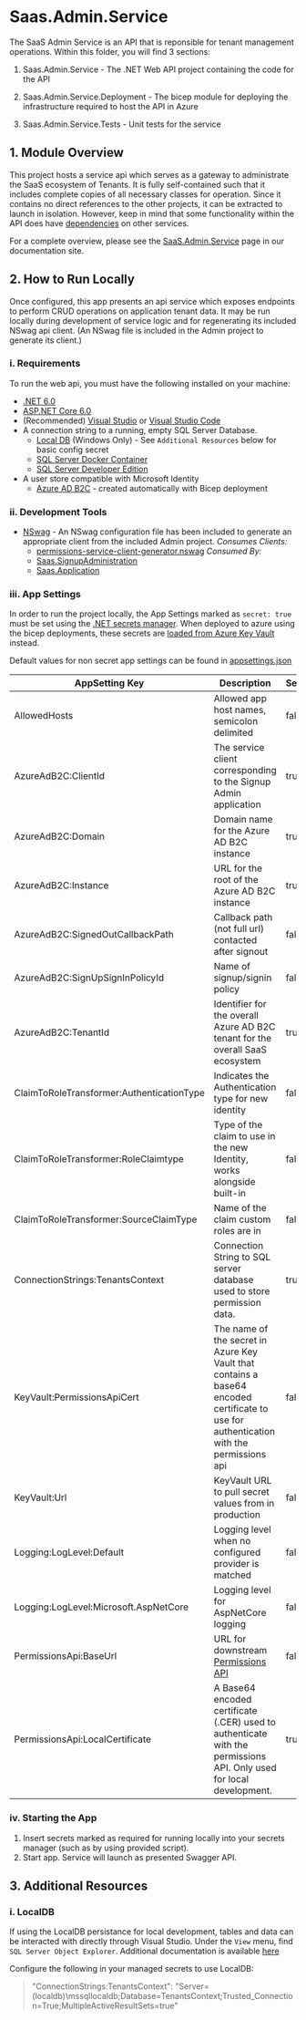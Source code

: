 # Saas.Admin.Service

The SaaS Admin Service is an API that is reponsible for tenant management operations. Within this folder, you will find 3 sections:

1. Saas.Admin.Service - The .NET Web API project containing the code for the API

2. Saas.Admin.Service.Deployment - The bicep module for deploying the infrastructure required to host the API in Azure

3. Saas.Admin.Service.Tests - Unit tests for the service

## 1. Module Overview

This project hosts a service api which serves as a gateway to administrate the SaaS ecosystem of Tenants. It is fully self-contained such that it includes complete copies of all necessary classes for operation. Since it contains no direct references to the other projects, it can be extracted to launch in isolation. However, keep in mind that some functionality within the API does have [dependencies](https://azure.github.io/azure-saas/components/admin-service/#dependencies) on other services.

For a complete overview, please see the [SaaS.Admin.Service](https://azure.github.io/azure-saas/components/admin-service/) page in our documentation site.

## 2. How to Run Locally

Once configured, this app presents an api service which exposes endpoints to perform CRUD operations on application tenant data. It may be run locally during development of service logic and for regenerating its included NSwag api client. (An NSwag file is included in the Admin project to generate its client.)

### i. Requirements

To run the web api, you must have the following installed on your machine:

- [.NET 6.0](https://dotnet.microsoft.com/en-us/download/dotnet/6.0)
- [ASP.NET Core 6.0](https://docs.microsoft.com/en-us/aspnet/core/introduction-to-aspnet-core?view=aspnetcore-6.0)
- (Recommended) [Visual Studio](https://visualstudio.microsoft.com/downloads/) or [Visual Studio Code](https://code.visualstudio.com/download)
- A connection string to a running, empty SQL Server Database.
    - [Local DB](https://docs.microsoft.com/en-us/sql/database-engine/configure-windows/sql-server-express-localdb?view=sql-server-ver15) (Windows Only) - See `Additional Resources` below for basic config secret
    - [SQL Server Docker Container](https://hub.docker.com/_/microsoft-mssql-server)
    - [SQL Server Developer Edition](https://www.microsoft.com/en-us/sql-server/sql-server-downloads)
- A user store compatible with Microsoft Identity
    - [Azure AD B2C](https://azure.microsoft.com/en-us/services/active-directory/external-identities/b2c/) - created automatically with Bicep deployment

### ii. Development Tools

- [NSwag](https://github.com/RicoSuter/NSwag) - An NSwag configuration file has been included to generate an appropriate client from the included Admin project.
    *Consumes Clients:*
	- [permissions-service-client-generator.nswag](Saas.Admin.Service/permissions-service-client-generator.nswag)
	*Consumed By:*
    - [Saas.SignupAdministration](../Saas.SignupAdministration)
    - [Saas.Application](../Saas.Application)

### iii. App Settings

In order to run the project locally, the App Settings marked as `secret: true` must be set using the [.NET secrets manager](https://docs.microsoft.com/en-us/aspnet/core/security/app-secrets?view=aspnetcore-6.0&tabs=windows). When deployed to azure using the bicep deployments, these secrets are [loaded from Azure Key Vault](https://docs.microsoft.com/en-us/aspnet/core/security/key-vault-configuration?view=aspnetcore-6.0#secret-storage-in-the-development-environment) instead.

Default values for non secret app settings can be found in [appsettings.json](Saas.Admin.Service/appsettings.json)

| AppSetting Key                             |  Description                                                                                                                            | Secret | Default Value                         |
| ------------------------------------------ | --------------------------------------------------------------------------------------------------------------------------------------- | ------ | ------------------------------------- |
| AllowedHosts                               | Allowed app host names, semicolon delimited                                                                                             | false  | *                                     |
| AzureAdB2C:ClientId                        | The service client corresponding to the Signup Admin application                                                                        | true   |                                       |
| AzureAdB2C:Domain                          | Domain name for the Azure AD B2C instance                                                                                               | true   |                                       |
| AzureAdB2C:Instance                        | URL for the root of the Azure AD B2C instance                                                                                           | true   |                                       |
| AzureAdB2C:SignedOutCallbackPath           | Callback path (not full url) contacted after signout                                                                                    | false  | /signout/B2C_1A_SIGNUP_SIGNIN         |
| AzureAdB2C:SignUpSignInPolicyId            | Name of signup/signin policy                                                                                                            | false  | B2C_1A_SIGNUP_SIGNIN                  |
| AzureAdB2C:TenantId                        | Identifier for the overall Azure AD B2C tenant for the overall SaaS ecosystem                                                           | true   |                                       |
| ClaimToRoleTransformer:AuthenticationType  | Indicates the Authentication type for new identity                                                                                      | false  | MyCustomRoleAuth                      |
| ClaimToRoleTransformer:RoleClaimtype       | Type of the claim to use in the new Identity, works alongside built-in                                                                  | false  | MyCustomRoles                         |
| ClaimToRoleTransformer:SourceClaimType     | Name of the claim custom roles are in                                                                                                   | false  | permissions                           |
| ConnectionStrings:TenantsContext           | Connection String to SQL server database used to store permission data.                                                                 | true   |                                       |
| KeyVault:PermissionsApiCert                | The name of the secret in Azure Key Vault that contains a base64 encoded certificate to use for authentication with the permissions api | false  |                                       |
| KeyVault:Url                               | KeyVault URL to pull secret values from in production                                                                                   | false  |                                       |
| Logging:LogLevel:Default                   | Logging level when no configured provider is matched                                                                                    | false  | Information                           |
| Logging:LogLevel:Microsoft.AspNetCore      | Logging level for AspNetCore logging                                                                                                    | false  | Warning                               |
| PermissionsApi:BaseUrl                     | URL for downstream [Permissions API](../Saas.Identity/Saas.Permissions/readme.md)                                                       | false  |                                       |
| PermissionsApi:LocalCertificate            | A Base64 encoded certificate (.CER) used to authenticate with the permissions API. Only used for local development.                     | true   |                                       |

### iv. Starting the App

1. Insert secrets marked as required for running locally into your secrets manager (such as by using provided script).
1. Start app. Service will launch as presented Swagger API.

## 3. Additional Resources

### i. LocalDB
If using the LocalDB persistance for local development, tables and data can be interacted with directly through Visual Studio. Under the `View` menu, find `SQL Server Object Explorer`. Additional documentation is available [here](https://docs.microsoft.com/en-us/sql/database-engine/configure-windows/sql-server-express-localdb?view=sql-server-ver16)

Configure the following in your managed secrets to use LocalDB:
>"ConnectionStrings:TenantsContext": "Server=(localdb)\\mssqllocaldb;Database=TenantsContext;Trusted_Connection=True;MultipleActiveResultSets=true"